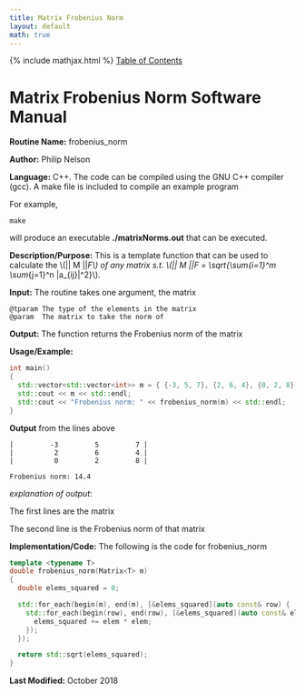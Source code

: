 ```yaml
---
title: Matrix Frobenius Norm
layout: default
math: true
---
```

{% include mathjax.html %}
<a href="https://philipnelson5.github.io/math4610/SoftwareManual"> Table of Contents </a>
# Matrix Frobenius Norm Software Manual

**Routine Name:** frobenius_norm

**Author:** Philip Nelson

**Language:** C++. The code can be compiled using the GNU C++ compiler (gcc). A make file is included to compile an example program

For example,

```
make
```

will produce an executable **./matrixNorms.out** that can be executed.

**Description/Purpose:** This is a template function that can be used to calculate the \\(|| M ||_F\\) of any matrix s.t. \\(|| M ||_F = \sqrt{\sum_{i=1}^m \sum_{j=1}^n |a_{ij}|^2}\\).

**Input:** The routine takes one argument, the matrix

```
@tparam The type of the elements in the matrix
@param  The matrix to take the norm of
```

**Output:** The function returns the Frobenius norm of the matrix

**Usage/Example:**

``` cpp
int main()
{
  std::vector<std::vector<int>> m = { {-3, 5, 7}, {2, 6, 4}, {0, 2, 8} };
  std::cout << m << std::endl;
  std::cout << "Frobenius norm: " << frobenius_norm(m) << std::endl;
}
```

**Output** from the lines above
```
|         -3         5         7 |
|          2         6         4 |
|          0         2         8 |

Frobenius norm: 14.4
```

_explanation of output_:

The first lines are the matrix

The second line is the Frobenius norm of that matrix

**Implementation/Code:** The following is the code for frobenius_norm

``` cpp
template <typename T>
double frobenius_norm(Matrix<T> m)
{
  double elems_squared = 0;

  std::for_each(begin(m), end(m), [&elems_squared](auto const& row) {
    std::for_each(begin(row), end(row), [&elems_squared](auto const& elem) {
      elems_squared += elem * elem;
    });
  });

  return std::sqrt(elems_squared);
}
```

**Last Modified:** October 2018
